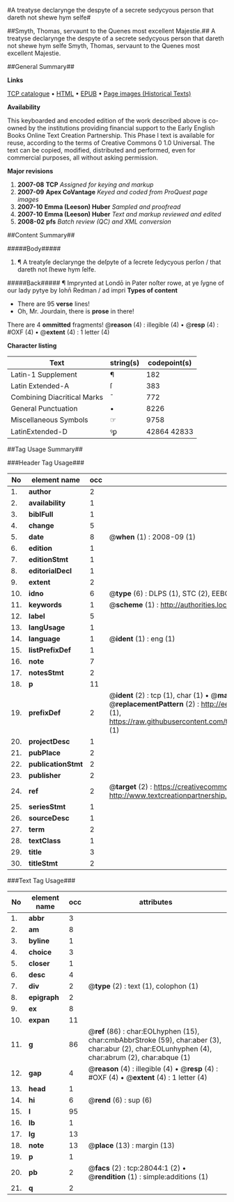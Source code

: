 #A treatyse declarynge the despyte of a secrete sedycyous person that dareth not shewe hym selfe#

##Smyth, Thomas, servaunt to the Quenes most excellent Majestie.##
A treatyse declarynge the despyte of a secrete sedycyous person that dareth not shewe hym selfe
Smyth, Thomas, servaunt to the Quenes most excellent Majestie.

##General Summary##

**Links**

[TCP catalogue](http://www.ota.ox.ac.uk/tcp/)  • 
[HTML](http://tei.it.ox.ac.uk/tcp/Texts-HTML/free/A12/A12562.html)  • 
[EPUB](http://tei.it.ox.ac.uk/tcp/Texts-EPUB/free/A12/A12562.epub) • 
[Page images (Historical Texts)](https://data.historicaltexts.jisc.ac.uk/view?pubId=eebo-29632065e&pageId=eebo-29632065e-28044-1)

**Availability**

This keyboarded and encoded edition of the
	       work described above is co-owned by the institutions
	       providing financial support to the Early English Books
	       Online Text Creation Partnership. This Phase I text is
	       available for reuse, according to the terms of Creative
	       Commons 0 1.0 Universal. The text can be copied,
	       modified, distributed and performed, even for
	       commercial purposes, all without asking permission.

**Major revisions**

1. __2007-08__ __TCP__ *Assigned for keying and markup*
1. __2007-09__ __Apex CoVantage__ *Keyed and coded from ProQuest page images*
1. __2007-10__ __Emma (Leeson) Huber__ *Sampled and proofread*
1. __2007-10__ __Emma (Leeson) Huber__ *Text and markup reviewed and edited*
1. __2008-02__ __pfs__ *Batch review (QC) and XML conversion*

##Content Summary##

#####Body#####

1. ¶ A treatyſe declarynge the deſpyte of a ſecrete ſedycyous perſon / that dareth not ſhewe hym ſelfe.

#####Back#####
¶ Imprynted at Londō in Pater noſter rowe, at ye ſygne of our lady pytye by Iohn̄ Redman / ad impri
**Types of content**

  * There are 95 **verse** lines!
  * Oh, Mr. Jourdain, there is **prose** in there!

There are 4 **ommitted** fragments! 
 @__reason__ (4) : illegible (4)  •  @__resp__ (4) : #OXF (4)  •  @__extent__ (4) : 1 letter (4)

**Character listing**


|Text|string(s)|codepoint(s)|
|---|---|---|
|Latin-1 Supplement|¶|182|
|Latin Extended-A|ſ|383|
|Combining             Diacritical Marks|̄|772|
|General Punctuation|•|8226|
|Miscellaneous Symbols|☞|9758|
|LatinExtended-D|ꝰꝑ|42864 42833|

##Tag Usage Summary##

###Header Tag Usage###

|No|element name|occ|attributes|
|---|---|---|---|
|1.|__author__|2||
|2.|__availability__|1||
|3.|__biblFull__|1||
|4.|__change__|5||
|5.|__date__|8| @__when__ (1) : 2008-09 (1)|
|6.|__edition__|1||
|7.|__editionStmt__|1||
|8.|__editorialDecl__|1||
|9.|__extent__|2||
|10.|__idno__|6| @__type__ (6) : DLPS (1), STC (2), EEBO-CITATION (1), OCLC (1), VID (1)|
|11.|__keywords__|1| @__scheme__ (1) : http://authorities.loc.gov/ (1)|
|12.|__label__|5||
|13.|__langUsage__|1||
|14.|__language__|1| @__ident__ (1) : eng (1)|
|15.|__listPrefixDef__|1||
|16.|__note__|7||
|17.|__notesStmt__|2||
|18.|__p__|11||
|19.|__prefixDef__|2| @__ident__ (2) : tcp (1), char (1)  •  @__matchPattern__ (2) : ([0-9\-]+):([0-9IVX]+) (1), (.+) (1)  •  @__replacementPattern__ (2) : http://eebo.chadwyck.com/downloadtiff?vid=$1&page=$2 (1), https://raw.githubusercontent.com/textcreationpartnership/Texts/master/tcpchars.xml#$1 (1)|
|20.|__projectDesc__|1||
|21.|__pubPlace__|2||
|22.|__publicationStmt__|2||
|23.|__publisher__|2||
|24.|__ref__|2| @__target__ (2) : https://creativecommons.org/publicdomain/zero/1.0/ (1), http://www.textcreationpartnership.org/docs/. (1)|
|25.|__seriesStmt__|1||
|26.|__sourceDesc__|1||
|27.|__term__|2||
|28.|__textClass__|1||
|29.|__title__|3||
|30.|__titleStmt__|2||


###Text Tag Usage###

|No|element name|occ|attributes|
|---|---|---|---|
|1.|__abbr__|3||
|2.|__am__|8||
|3.|__byline__|1||
|4.|__choice__|3||
|5.|__closer__|1||
|6.|__desc__|4||
|7.|__div__|2| @__type__ (2) : text (1), colophon (1)|
|8.|__epigraph__|2||
|9.|__ex__|8||
|10.|__expan__|11||
|11.|__g__|86| @__ref__ (86) : char:EOLhyphen (15), char:cmbAbbrStroke (59), char:aber (3), char:abur (2), char:EOLunhyphen (4), char:abrum (2), char:abque (1)|
|12.|__gap__|4| @__reason__ (4) : illegible (4)  •  @__resp__ (4) : #OXF (4)  •  @__extent__ (4) : 1 letter (4)|
|13.|__head__|1||
|14.|__hi__|6| @__rend__ (6) : sup (6)|
|15.|__l__|95||
|16.|__lb__|1||
|17.|__lg__|13||
|18.|__note__|13| @__place__ (13) : margin (13)|
|19.|__p__|1||
|20.|__pb__|2| @__facs__ (2) : tcp:28044:1 (2)  •  @__rendition__ (1) : simple:additions (1)|
|21.|__q__|2||
